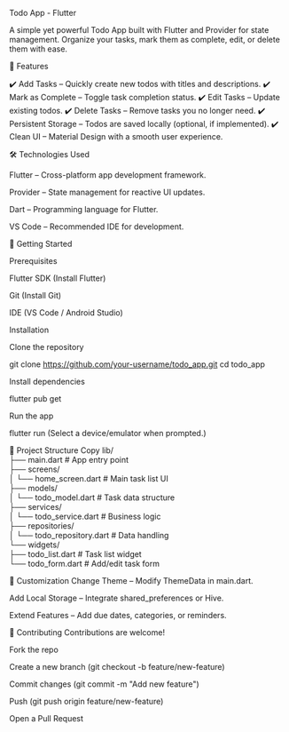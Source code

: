 Todo App - Flutter

A simple yet powerful Todo App built with Flutter and Provider for state management. Organize your tasks, mark them as complete, edit, or delete them with ease.

📱 Features

✔️ Add Tasks – Quickly create new todos with titles and descriptions.
✔️ Mark as Complete – Toggle task completion status.
✔️ Edit Tasks – Update existing todos.
✔️ Delete Tasks – Remove tasks you no longer need.
✔️ Persistent Storage – Todos are saved locally (optional, if implemented).
✔️ Clean UI – Material Design with a smooth user experience.

🛠️ Technologies Used

Flutter – Cross-platform app development framework.

Provider – State management for reactive UI updates.

Dart – Programming language for Flutter.

VS Code – Recommended IDE for development.

🚀 Getting Started

Prerequisites

Flutter SDK (Install Flutter)

Git (Install Git)

IDE (VS Code / Android Studio)

Installation

Clone the repository

git clone https://github.com/your-username/todo_app.git
cd todo_app

Install dependencies

flutter pub get

Run the app

flutter run
(Select a device/emulator when prompted.)

📂 Project Structure
Copy
lib/  
├── main.dart          # App entry point  
├── screens/  
│   └── home_screen.dart # Main task list UI  
├── models/  
│   └── todo_model.dart  # Task data structure  
├── services/  
│   └── todo_service.dart # Business logic  
├── repositories/  
│   └── todo_repository.dart # Data handling  
└── widgets/  
    ├── todo_list.dart    # Task list widget  
    └── todo_form.dart    # Add/edit task form  

🔧 Customization
Change Theme – Modify ThemeData in main.dart.

Add Local Storage – Integrate shared_preferences or Hive.

Extend Features – Add due dates, categories, or reminders.

🤝 Contributing
Contributions are welcome!

Fork the repo

Create a new branch (git checkout -b feature/new-feature)

Commit changes (git commit -m "Add new feature")

Push (git push origin feature/new-feature)

Open a Pull Request
